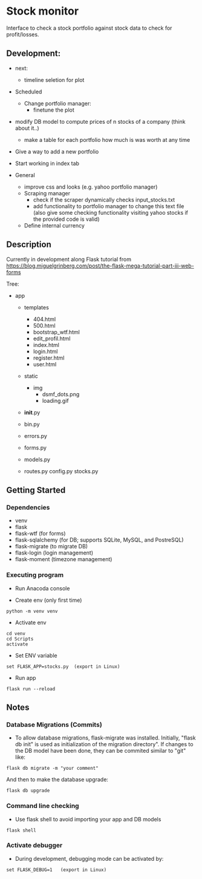 # Stock monitor

Interface to check a stock portfolio against stock data to check for profit/losses.

## Development:

* next:
	* timeline seletion for plot

* Scheduled
	* Change portfolio manager:
		* finetune the plot
* modify DB model to compute prices of n stocks of a company (think about it..)
	* make a table for each portfolio how much is was worth at any time
* Give a way to add a new portfolio
* Start working in index tab



* General

	* improve css and looks (e.g. yahoo portfolio manager)
	* Scraping manager
		* check if the scraper dynamically checks input_stocks.txt 
		* add functionality to portfolio manager to change this text file (also give some checking functionality visiting yahoo stocks if the provided code is valid)
	* Define internal currency

	
## Description

Currently in development along Flask tutorial from https://blog.miguelgrinberg.com/post/the-flask-mega-tutorial-part-iii-web-forms

Tree:

* app
	* templates
		* 404.html
		* 500.html
		* bootstrap_wtf.html
		* edit_profil.html
		* index.html
		* login.html
		* register.html
		* user.html
	* static
		* img
			* dsmf_dots.png
			* loading.gif
		
	* __init__.py
	* bin.py
	* errors.py
	* forms.py
	* models.py
	* routes.py
config.py
stocks.py


## Getting Started

### Dependencies

* venv
* flask
* flask-wtf  (for forms)
* flask-sqlalchemy (for DB; supports SQLite, MySQL, and PostreSQL)
* flask-migrate (to migrate DB)
* flask-login (login management)
* flask-moment (timezone management)

### Executing program

* Run Anacoda console

* Create env (only first time)
```
python -m venv venv
```

* Activate env
```
cd venv
cd Scripts
activate
```

* Set ENV variable
```
set FLASK_APP=stocks.py  (export in Linux)
```

* Run app
```
flask run --reload
```

## Notes

### Database Migrations (Commits)

* To allow database migrations, flask-migrate was installed. Initially, "flask db init" is used as initialization of the migration directory". If changes to the DB model have been done, they can be commited similar to "git" like:
```
flask db migrate -m "your comment"
```
And then to make the database upgrade:
```
flask db upgrade
```

### Command line checking

* Use flask shell to avoid importing your app and DB models
```
flask shell
```

### Activate debugger

* During development, debugging mode can be activated by:
```
set FLASK_DEBUG=1   (export in Linux)
```